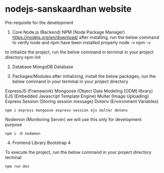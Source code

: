 # nodejs-sanskaardhan website

Pre-requisite for the development
1. Core
	Node.js (Backend)
	NPM (Node Package Manager)
	https://nodejs.org/en/download/
after installing, run the below command to verify node and npm have been installed properly
	node -v
	npm -v

to initialize the project, run the below command in terminal in your project directory
	npm init


2. Database
MongoDB Database


3. Packages/Modules
after initializing, install the below packages, run the below command in your terminal in your project directory

ExpressJS (Framework)
Mongoose (Object Data Modeling [ODM] library)
EJS (Embedded Javascript Template Engine)
Multer (Image Uploading)
Express Session (Storing session message)
Dotenv  (Environment Variables)

	npm i express mongoose express-session ejs multer dotenv

Nodemon  (Monitoring Server)
	we will use this only for development purpose

	npm i -D nodemon


4. Frontend Library
Bootstrap 4


To execute the project, run the below command in your project directory terminal

	npm run dev

